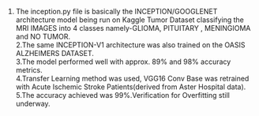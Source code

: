 1. The inception.py file is basically the INCEPTION/GOOGLENET architecture model being run on Kaggle Tumor Dataset classifying the MRI IMAGES into 4 classes namely-GLIOMA, PITUITARY , MENINGIOMA and NO TUMOR.<br>
2.The same INCEPTION-V1 architecture was also trained on the OASIS ALZHEIMERS DATASET. <br>
3.The model performed well with approx. 89% and 98% accuracy metrics.<br>
4.Transfer Learning method was used, VGG16 Conv Base was retrained with Acute Ischemic Stroke Patients(derived from Aster Hospital data).<br>
5.The accuracy achieved was 99%.Verification for Overfitting still underway.

